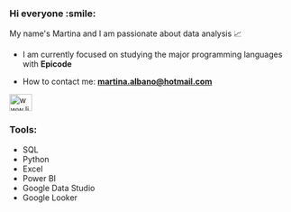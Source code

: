 
<h3 align="left">Hi everyone :smile:</h3>
My name's Martina and I am passionate about data analysis 📈


- I am currently focused on studying the major programming languages ​​with **Epicode**

- How to contact me: **martina.albano@hotmail.com**

<a href="https://linkedin.com/in/www.linkedin.com/in/martinalbano" target="blank"><img align="center" src="https://raw.githubusercontent.com/rahuldkjain/github-profile-readme-generator/master/src/images/icons/Social/linked-in-alt.svg" alt="www.linkedin.com/in/martinalbano" height="30" width="40" /></a>

<h3 align="left">Tools:</h3>

- SQL
-  Python
-  Excel
-  Power BI
-  Google Data Studio
-  Google Looker



